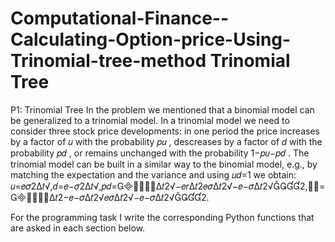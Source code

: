 # Computational-Finance--Calculating-Option-price-Using-Trinomial-tree-method Trinomial Tree

P1: Trinomial Tree
In the problem we mentioned that a binomial model can be generalized to a trinomial model. In a trinomial model we need to consider three stock price developments: in one period the price increases by a factor of  𝑢
  with the probability  𝑝𝑢
 , descreases by a factor of  𝑑
  with the probability  𝑝𝑑
 , or remains unchanged with the probability  1−𝑝𝑢−𝑝𝑑
 . The trinomial model can be built in a similar way to the binomial model, e.g., by matching the expectation and the variance and using  𝑢𝑑=1
  we obtain:
𝑢=𝑒𝜎2Δ𝑡√,𝑑=𝑒−𝜎2Δ𝑡√,𝑝𝑑=𝑒𝜎Δ𝑡2√−𝑒𝑟Δ𝑡2𝑒𝜎Δ𝑡2√−𝑒−𝜎Δ𝑡2√2,𝑝𝑢=𝑒𝑟Δ𝑡2−𝑒−𝜎Δ𝑡2√𝑒𝜎Δ𝑡2√−𝑒−𝜎Δ𝑡2√2.
 
For the programming task I write the corresponding Python functions that are asked in each section below.
